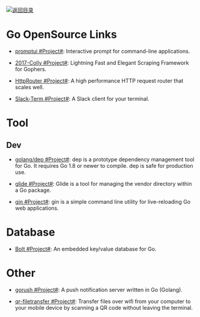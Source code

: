 [![返回目录](https://parg.co/UGo)](https://github.com/wxyyxc1992/Awesome-Links)

# Go OpenSource Links

* [promptui #Project#](https://github.com/manifoldco/promptui): Interactive prompt for command-line applications.

* [2017-Colly #Project#](https://github.com/gocolly/colly): Lightning Fast and Elegant Scraping Framework for Gophers.

- [HttpRouter #Project#](https://github.com/julienschmidt/httprouter): A high performance HTTP request router that scales well.

- [Slack-Term #Project#](https://github.com/erroneousboat/slack-term): A Slack client for your terminal.

# Tool

## Dev

* [golang/dep #Project#](https://github.com/golang/dep): dep is a prototype dependency management tool for Go. It requires Go 1.8 or newer to compile. dep is safe for production use.

* [glide #Project#](https://github.com/Masterminds/glide): Glide is a tool for managing the vendor directory within a Go package.

* [gin #Project#](https://github.com/codegangsta/gin): gin is a simple command line utility for live-reloading Go web applications.

# Database

* [Bolt #Project#](https://github.com/boltdb/bolt): An embedded key/value database for Go.

# Other

* [gorush #Project#](https://github.com/appleboy/gorush): A push notification server written in Go (Golang).

* [qr-filetransfer #Project#](https://github.com/claudiodangelis/qr-filetransfer): Transfer files over wifi from your computer to your mobile device by scanning a QR code without leaving the terminal.
